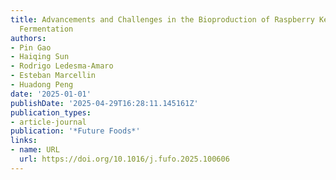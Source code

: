 ```yaml
---
title: Advancements and Challenges in the Bioproduction of Raspberry Ketone by Precision
  Fermentation
authors:
- Pin Gao
- Haiqing Sun
- Rodrigo Ledesma‐Amaro
- Esteban Marcellin
- Huadong Peng
date: '2025-01-01'
publishDate: '2025-04-29T16:28:11.145161Z'
publication_types:
- article-journal
publication: '*Future Foods*'
links:
- name: URL
  url: https://doi.org/10.1016/j.fufo.2025.100606
---
```


